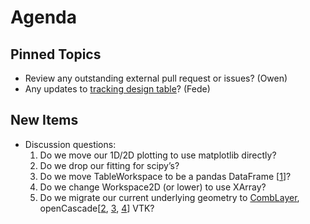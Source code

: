 Agenda
======

Pinned Topics
-------------
* Review any outstanding external pull request or issues? (Owen)
* Any updates to [tracking design table](https://github.com/mantidproject/documents/blob/master/Project-Management/TechnicalSteeringCommittee/reports/TSC-TrackingDesignProposals.md)? (Fede)

New Items
---------
* Discussion questions:
  1.  Do we move our 1D/2D plotting to use matplotlib directly?
  2.  Do we drop our fitting for scipy’s?
  3.  Do we move TableWorkspace to be a pandas DataFrame [[1](http://stackoverflow.com/questions/21647054/creating-a-pandas-dataframe-with-a-numpy-array-containing-multiple-types)]?
  4.  Do we change Workspace2D (or lower) to use XArray?
  5.  Do we migrate our current underlying geometry to [CombLayer](https://github.com/SAnsell/CombLayer), openCascade[[2](https://blog.kitware.com/designing-nuclear-reactor-core-geometry-and-meshes/), [3](http://dev.opencascade.org/index.php?q=node/1090), [4](http://www.opencascade.com/doc/occt-7.0.0/overview/html/occt_user_guides__vis.html)] VTK?
